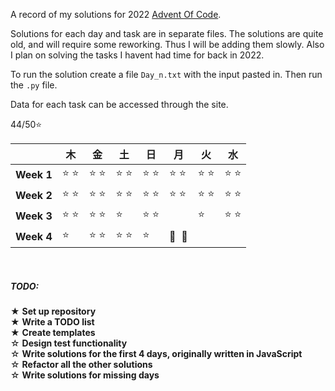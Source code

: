 A record of my solutions for 2022 [Advent Of Code](https://adventofcode.com/2022 "AoC").

Solutions for each day and task are in separate files. The solutions are quite old, and will require some reworking. Thus I will be adding them slowly. Also I plan on solving the tasks I havent had time for back in 2022.

To run the solution create a file `Day_n.txt` with the input pasted in. Then run the `.py` file.

Data for each task can be accessed through the site.

44/50⭐

|            | 木 | 金 | 土 | 日 | 月 | 火 | 水 |
|:-----------|-------|-------|-------|-------|-------|-------|-------|
| **Week 1** |⭐&nbsp;⭐|⭐&nbsp;⭐|⭐&nbsp;⭐|⭐&nbsp;⭐|⭐&nbsp;⭐|⭐&nbsp;⭐|⭐&nbsp;⭐|
| **Week 2** |⭐&nbsp;⭐|⭐&nbsp;⭐|⭐&nbsp;⭐|⭐&nbsp;⭐|⭐&nbsp;⭐|⭐&nbsp;⭐|⭐&nbsp;⭐|
| **Week 3** |⭐&nbsp;⭐|⭐&nbsp;⭐|⭐|⭐&nbsp;⭐||⭐|⭐&nbsp;⭐|
| **Week 4** |⭐|⭐&nbsp;⭐|⭐&nbsp;⭐|⭐|🎄&nbsp;&nbsp;🎄|||

<br>

##### TODO:
  ★ **Set up repository**<br>
  ★ **Write a TODO list**<br>
  ★ **Create templates**<br>
  ☆ **Design test functionality**<br>
  ☆ **Write solutions for the first 4 days, originally written in JavaScript**<br>
  ☆ **Refactor all the other solutions**<br>
  ☆ **Write solutions for missing days**
